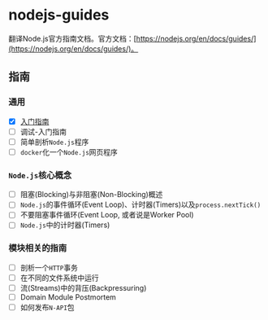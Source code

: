 # nodejs-guides

翻译Node.js官方指南文档。官方文档：[https://nodejs.org/en/docs/guides/](https://nodejs.org/en/docs/guides/)。

## 指南

### 通用

- [x] [入门指南](./guides/getting-started-guide.md)
- [ ] 调试-入门指南
- [ ] 简单剖析`Node.js`程序
- [ ] `docker`化一个`Node.js`网页程序

### `Node.js`核心概念

- [ ] 阻塞(Blocking)与非阻塞(Non-Blocking)概述
- [ ] `Node.js`的事件循环(Event Loop)、计时器(Timers)以及`process.nextTick()`
- [ ] 不要阻塞事件循环(Event Loop, 或者说是Worker Pool)
- [ ] `Node.js`中的计时器(Timers)

### 模块相关的指南

- [ ] 剖析一个`HTTP`事务
- [ ] 在不同的文件系统中运行
- [ ] 流(Streams)中的背压(Backpressuring)
- [ ] Domain Module Postmortem
- [ ] 如何发布`N-API`包
